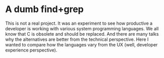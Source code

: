 # A dumb find+grep

This is not a real project. It was an experiment to see how productive a developer is working with various system programming languages. We all know that C is obsolete and should be replaced. And there are many talks why the alternatives are better from the technical perspective. Here I wanted to compare how the languages vary from the UX (well, developer experience perspective).
